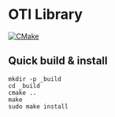# OTI Library

[![CMake](https://github.com/librexfs/libssp/actions/workflows/cmake.yml/badge.svg)](https://github.com/librexfs/liboti/actions/workflows/cmake.yml)

## Quick build & install

```shell
mkdir -p _build
cd _build
cmake ..
make
sudo make install
```
